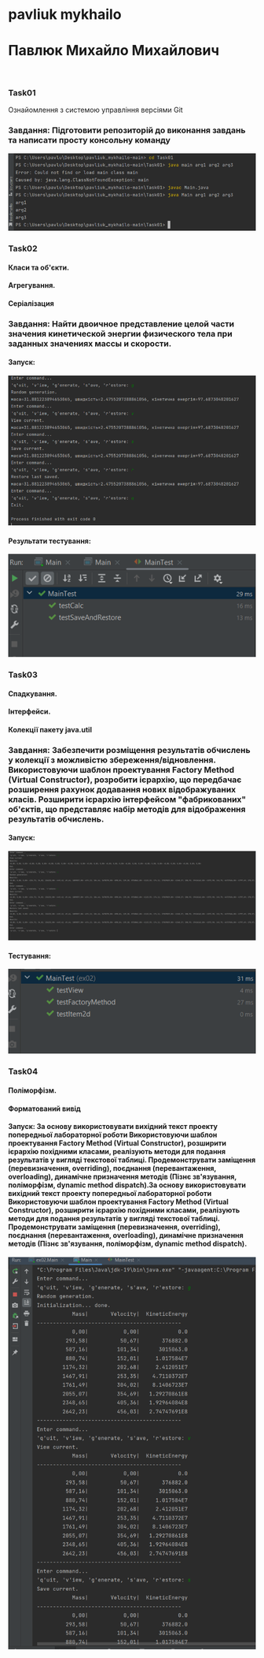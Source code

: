 # pavliuk mykhailo
# Павлюк Михайло Михайлович 
<br/>

### Task01
Ознайомлення з системою управління версіями Git
### Завдання: Підготовити репозиторій до виконання завдань та написати просту консольну команду

![Image alt](https://github.com/m1r4sh/pavliuk_mykhailo/blob/main/progrram.png)
### Task02
#### Класи та об'єкти.<br/>
#### Агрегування.<br/>
#### Серіалізация<br/>

### Завдання: Найти двоичное представление целой части значения кинетической энергии физического тела при заданных значениях массы и скорости.
####  Запуск:
![Image alt](https://github.com/m1r4sh/pavliuk_mykhailo/blob/main/prorgam2.png)
####  Результати тестування:
![Image alt](https://github.com/m1r4sh/pavliuk_mykhailo/blob/main/testing.png)

### Task03
#### Спадкування.
#### Інтерфейси.
#### Колекції пакету java.util
### Завдання: Забезпечити розміщення результатів обчислень у колекції з можливістю збереження/відновлення. Використовуючи шаблон проектування Factory Method (Virtual Constructor), розробити ієрархію, що передбачає розширення рахунок додавання нових відображуваних класів. Розширити ієрархію інтерфейсом "фабрикованих" об'єктів, що представляє набір методів для відображення результатів обчислень.
####  Запуск:
![Image alt](https://github.com/m1r4sh/pavliuk_mykhailo/blob/main/Screenshot_1.png)
####  Тестування:
![Image alt](https://github.com/m1r4sh/pavliuk_mykhailo/blob/main/Screenshot_16.png)
### Task04
#### Поліморфізм.
#### Форматований вивід
####  Запуск: За основу використовувати вихідний текст проекту попередньої лабораторної роботи Використовуючи шаблон проектування Factory Method (Virtual Constructor), розширити ієрархію похідними класами, реалізують методи для подання результатів у вигляді текстової таблиці. Продемонструвати заміщення (перевизначення, overriding), поєднання (перевантаження, overloading), динамічне призначення методів (Пізнє зв'язування, поліморфізм, dynamic method dispatch).За основу використовувати вихідний текст проекту попередньої лабораторної роботи Використовуючи шаблон проектування Factory Method (Virtual Constructor), розширити ієрархію похідними класами, реалізують методи для подання результатів у вигляді текстової таблиці. Продемонструвати заміщення (перевизначення, overriding), поєднання (перевантаження, overloading), динамічне призначення методів (Пізнє зв'язування, поліморфізм, dynamic method dispatch).
![Image alt](https://github.com/m1r4sh/pavliuk_mykhailo/blob/main/Screenshot_3.png)
